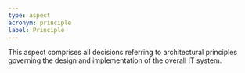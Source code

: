 ```yaml
---
type: aspect
acronym: principle
label: Principle
---
```


This aspect comprises all decisions referring to architectural principles governing the design and implementation
of the overall IT system.